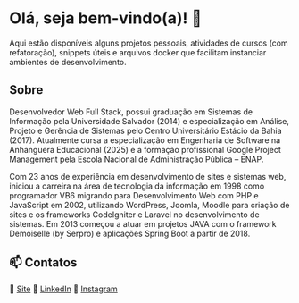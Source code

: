 # Olá, seja bem-vindo(a)! 👋 

Aqui estão disponíveis alguns projetos pessoais, atividades de cursos (com refatoração), snippets úteis e arquivos docker que facilitam instanciar ambientes de desenvolvimento.

## Sobre

Desenvolvedor Web Full Stack, possui graduação em Sistemas de Informação pela Universidade Salvador (2014) e especialização em Análise, Projeto e Gerência de Sistemas pelo Centro Universitário Estácio da Bahia (2017). Atualmente cursa a especialização em Engenharia de Software na Anhanguera Educacional (2025) e a formação profissional Google Project Management pela Escola Nacional de Administração Pública – ENAP.

Com 23 anos de experiência em desenvolvimento de sites e sistemas web, iniciou a carreira na área de tecnologia da informação em 1998 como programador VB6 migrando para Desenvolvimento Web com PHP e JavaScript em 2002, utilizando WordPress, Joomla, Moodle para criação de sites e os frameworks CodeIgniter e Laravel no desenvolvimento de sistemas. Em 2013 começou a atuar em projetos JAVA com o framework Demoiselle (by Serpro) e aplicações Spring Boot a partir de 2018.

## 📫 Contatos
🔗 [Site](https://eduardobelem.com.br/)
🔗 [LinkedIn](https://www.linkedin.com/in/edumanoel/)
🔗 [Instagram](https://www.instagram.com/eduardobelemteclas/)
